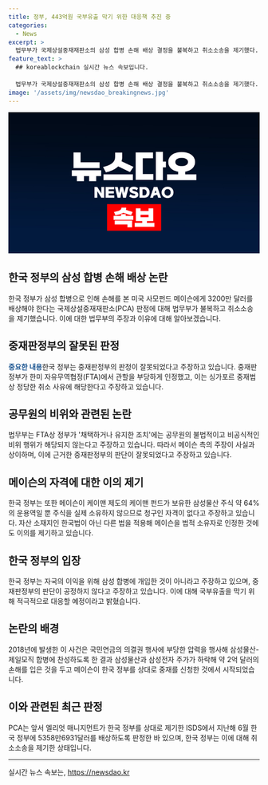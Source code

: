 ```yaml
---
title: 정부, 443억원 국부유출 막기 위한 대응책 추진 중
categories:
  - News
excerpt: >
  법무부가 국제상설중재재판소의 삼성 합병 손해 배상 결정을 불복하고 취소소송을 제기했다. 이는 중재판정부의 잘못된 관할 인정에 대한 이유로, 한미 FTA 관할 요건을 잘못 해석했다는 주장이다. 또한, 법무부는 메이슨의 청구가 한국법이 아닌 다른 법을 적용한 오류에 근거하며, 메이슨이 주장한 정부 관계자의 비위행위를 인정한 오류를 지적했다. 또한, 메이슨에 대한 청구자격 부재, 중재판정부의 판단과는 상반된 것으로 파악되는 것 등을 지적했다. 이를 통해 법무부는 국부유출을 막기 위해 노력할 것이라 밝혔다.
feature_text: >
  ## koreablockchain 실시간 뉴스 속보입니다.

  법무부가 국제상설중재재판소의 삼성 합병 손해 배상 결정을 불복하고 취소소송을 제기했다. 이는 중재판정부의 잘못된 관할 인정에 대한 이유로, 한미 FTA 관할 요건을 잘못 해석했다는 주장이다. 또한, 법무부는 메이슨의 청구가 한국법이 아닌 다른 법을 적용한 오류에 근거하며, 메이슨이 주장한 정부 관계자의 비위행위를 인정한 오류를 지적했다. 또한, 메이슨에 대한 청구자격 부재, 중재판정부의 판단과는 상반된 것으로 파악되는 것 등을 지적했다. 이를 통해 법무부는 국부유출을 막기 위해 노력할 것이라 밝혔다.
image: '/assets/img/newsdao_breakingnews.jpg'
---
```


<p><img src="/assets/img/newsdao_breakingnews.jpg" alt="koreablockchain 속보" /></p>

<h2 data-ke-size="size26">한국 정부의 삼성 합병 손해 배상 논란</h2>

<p>한국 정부가 삼성 합병으로 인해 손해를 본 미국 사모펀드 메이슨에게 3200만 달러를 배상해야 한다는 국제상설중재재판소(PCA) 판정에 대해 법무부가 불복하고 취소소송을 제기했습니다. 이에 대한 법무부의 주장과 이유에 대해 알아보겠습니다.</p>

<h2 data-ke-size="size24">중재판정부의 잘못된 판정</h2>

<p><b><span style="color: #1a5490;">중요한 내용</span></b>한국 정부는 중재판정부의 판정이 잘못되었다고 주장하고 있습니다. 중재판정부가 한미 자유무역협정(FTA)에서 관할을 부당하게 인정했고, 이는 싱가포르 중재법상 정당한 취소 사유에 해당한다고 주장하고 있습니다.</p>

<h2 data-ke-size="size24">공무원의 비위와 관련된 논란</h2>

<p>법무부는 FTA상 정부가 '채택하거나 유지한 조치'에는 공무원의 불법적이고 비공식적인 비위 행위가 해당되지 않는다고 주장하고 있습니다. 따라서 메이슨 측의 주장이 사실과 상이하며, 이에 근거한 중재판정부의 판단이 잘못되었다고 주장하고 있습니다.</p>

<h2 data-ke-size="size24">메이슨의 자격에 대한 이의 제기</h2>

<p>한국 정부는 또한 메이슨이 케이맨 제도의 케이맨 펀드가 보유한 삼성물산 주식 약 64%의 운용역일 뿐 주식을 실제 소유하지 않으므로 청구인 자격이 없다고 주장하고 있습니다. 자산 소재지인 한국법이 아닌 다른 법을 적용해 메이슨을 법적 소유자로 인정한 것에도 이의를 제기하고 있습니다.</p>

<h2 data-ke-size="size24">한국 정부의 입장</h2>

<p>한국 정부는 자국의 이익을 위해 삼성 합병에 개입한 것이 아니라고 주장하고 있으며, 중재판정부의 판단이 공정하지 않다고 주장하고 있습니다. 이에 대해 국부유출을 막기 위해 적극적으로 대응할 예정이라고 밝혔습니다.</p>

<h2 data-ke-size="size24">논란의 배경</h2>

<p>2018년에 발생한 이 사건은 국민연금의 의결권 행사에 부당한 압력을 행사해 삼성물산-제일모직 합병에 찬성하도록 한 결과 삼성물산과 삼성전자 주가가 하락해 약 2억 달러의 손해를 입은 것을 두고 메이슨이 한국 정부를 상대로 중재를 신청한 것에서 시작되었습니다.</p>

<h2 data-ke-size="size24">이와 관련된 최근 판정</h2>

<p>PCA는 앞서 엘리엇 매니지먼트가 한국 정부를 상대로 제기한 ISDS에서 지난해 6월 한국 정부에 5358만6931달러를 배상하도록 판정한 바 있으며, 한국 정부는 이에 대해 취소소송을 제기한 상태입니다.</p>

<hr>
실시간 뉴스 속보는, <a href="https://newsdao.kr" rel="dofollow">https://newsdao.kr</a>


